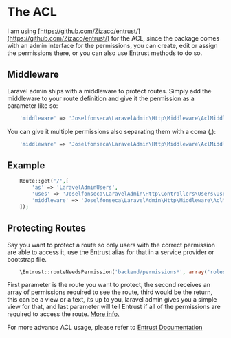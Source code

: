 # The ACL

I am using [https://github.com/Zizaco/entrust/](https://github.com/Zizaco/entrust/) for the ACL, since the package comes with an admin interface for the permissions, you can create, edit or assign the permissions there, or you can also use Entrust methods to do so.

## Middleware

Laravel admin ships with a middleware to protect routes. Simply add the middleware to your route definition and give it the permission as a parameter like so:
 
```php
    'middleware' => 'Joselfonseca\LaravelAdmin\Http\Middleware\AclMiddleware:list-users' 
```

You can give it multiple permissions also separating them with a coma (,):

```php
    'middleware' => 'Joselfonseca\LaravelAdmin\Http\Middleware\AclMiddleware:list-users,see-something' 
```

## Example

```php
    Route::get('/',[
        'as' => 'LaravelAdminUsers',
        'uses' => 'Joselfonseca\LaravelAdmin\Http\Controllers\Users\UsersController@index',
        'middleware' => 'Joselfonseca\LaravelAdmin\Http\Middleware\AclMiddleware:list-users'
    ]);
```

## Protecting Routes

Say you want to protect a route so only users with the correct permission are able to access it, use the Entrust alias for that in a service provider or bootstrap file.

```php 
    \Entrust::routeNeedsPermission('backend/permissions*', array('roles-crud'), view('LaravelAdmin::errors.unauthorized'), false);
```
First parameter is the route you want to protect, the second receives an array of permissions required to see the route, third would be the return, this can be a view or a text, its up to you, laravel admin gives you a simple view for that, and last parameter will tell Entrust if all of the permissions are required to access the route. [More info.](https://github.com/Zizaco/entrust/blob/master/README.md#short-syntax-route-filter)

For more advance ACL usage, please refer to [Entrust Documentation](https://github.com/Zizaco/entrust/blob/master/README.md#usage)